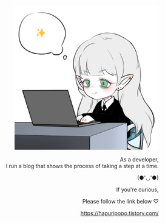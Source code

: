 <div align="right">
<img src="./doxxaebi_bubble2.png" width=380px>

As a developer,   
I run a blog that shows the process of taking a step at a time.   

(●'◡'●)   
   
   
If you're curious,   
   
Please follow the link below ♡   
   
<a href="https://hapuripopo.tistory.com/">https://hapuripopo.tistory.com/<a>
</div>
